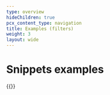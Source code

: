 ```yaml
---
type: overview
hideChildren: true
pcx_content_type: navigation
title: Examples (filters)
weight: 3
layout: wide
---
```


# Snippets examples

{{<list-examples directory="/rules/snippets/examples/" filters="goal,operation,product" >}}